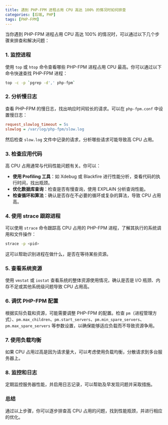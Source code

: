 ```yaml
---
title: 遇到 PHP-FPM 进程占用 CPU 高达 100% 的情况时如何排查
categories: [后端, PHP]
tags: [PHP-FPM]
---
```


当你遇到 PHP-FPM 进程占用 CPU 高达 100% 的情况时，可以通过以下几个步骤来排查和解决问题：

### 1. **监控进程**
使用 `top` 或 `htop` 命令查看哪些 PHP-FPM 进程占用 CPU 最高。你可以通过以下命令快速查找 PHP-FPM 进程：
```bash
top -c -p `pgrep -d',' php-fpm`
```

### 2. **分析慢日志**
查看 PHP-FPM 的慢日志，找出响应时间较长的请求。可以在 `php-fpm.conf` 中设置慢日志：
```ini
request_slowlog_timeout = 5s
slowlog = /var/log/php-fpm/slow.log
```
然后检查 `slow.log` 文件中记录的请求，分析哪些请求可能导致高 CPU 占用。

### 3. **检查应用代码**
高 CPU 占用通常与代码性能问题有关。你可以：

- **使用 Profiling 工具**：如 Xdebug 或 Blackfire 进行性能分析，查看代码的执行时间，找出瓶颈。
- **优化数据库查询**：检查是否有慢查询，使用 EXPLAIN 分析查询性能。
- **检查循环和算法**：确认是否存在不必要的循环或复杂的算法，导致 CPU 占用高。

### 4. **使用 strace 跟踪进程**
可以使用 `strace` 命令跟踪高 CPU 占用的 PHP-FPM 进程，了解其执行的系统调用和文件操作：
```bash
strace -p <pid>
```
这可以帮助识别进程在做什么，是否在等待某些资源。

### 5. **查看系统资源**
使用 `vmstat` 或 `iostat` 查看系统的整体资源使用情况，确认是否是 I/O 瓶颈、内存不足或其他系统级问题导致 CPU 占用高。

### 6. **调优 PHP-FPM 配置**
根据实际负载和资源，可能需要调整 PHP-FPM 的配置。检查 `pm`（进程管理方式）、`pm.max_children`、`pm.start_servers`、`pm.min_spare_servers`、`pm.max_spare_servers` 等参数设置，以确保能够适应负载而不导致资源争用。

### 7. **使用负载均衡**
如果 CPU 占用过高是因为请求量大，可以考虑使用负载均衡，分散请求到多台服务器上。

### 8. **监控和日志**
定期监控服务器性能，并启用日志记录，可以帮助及早发现问题并采取措施。

### 总结
通过以上步骤，你可以逐步排查高 CPU 占用的问题，找到性能瓶颈，并进行相应的优化。